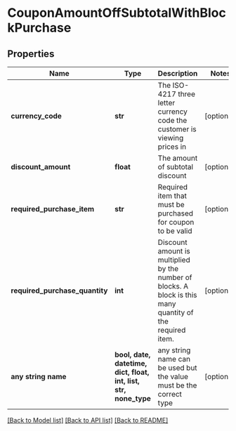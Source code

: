 # CouponAmountOffSubtotalWithBlockPurchase


## Properties
Name | Type | Description | Notes
------------ | ------------- | ------------- | -------------
**currency_code** | **str** | The ISO-4217 three letter currency code the customer is viewing prices in | [optional] 
**discount_amount** | **float** | The amount of subtotal discount | [optional] 
**required_purchase_item** | **str** | Required item that must be purchased for coupon to be valid | [optional] 
**required_purchase_quantity** | **int** | Discount amount is multiplied by the number of blocks.  A block is this many quantity of the required item. | [optional] 
**any string name** | **bool, date, datetime, dict, float, int, list, str, none_type** | any string name can be used but the value must be the correct type | [optional]

[[Back to Model list]](../README.md#documentation-for-models) [[Back to API list]](../README.md#documentation-for-api-endpoints) [[Back to README]](../README.md)


